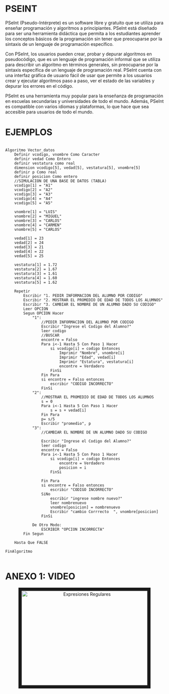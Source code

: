 # PSEINT
<p>
PSeInt (Pseudo-Intérprete) es un software libre y gratuito que se utiliza para enseñar programación y algoritmos a principiantes. PSeInt está diseñado para ser una herramienta didáctica que permita a los estudiantes aprender los conceptos básicos de la programación sin tener que preocuparse por la sintaxis de un lenguaje de programación específico.
</p>

<p>
Con PSeInt, los usuarios pueden crear, probar y depurar algoritmos en pseudocódigo, que es un lenguaje de programación informal que se utiliza para describir un algoritmo en términos generales, sin preocuparse por la sintaxis específica de un lenguaje de programación real. PSeInt cuenta con una interfaz gráfica de usuario fácil de usar que permite a los usuarios crear y ejecutar algoritmos paso a paso, ver el estado de las variables y depurar los errores en el código.
</p>

<p>
PSeInt es una herramienta muy popular para la enseñanza de programación en escuelas secundarias y universidades de todo el mundo. Además, PSeInt es compatible con varios idiomas y plataformas, lo que hace que sea accesible para usuarios de todo el mundo.
</p>

# EJEMPLOS

<pre>
<code>
Algoritmo Vector_datos
	Definir vcodigo, vnombre Como Caracter
	definir vedad Como Entero
	definir vestatura como real
	dimension vcodigo[5], vedad[5], vestatura[5], vnombre[5]
	definir p Como real
	definir posicion Como entero
	//SIMULACION DE UNA BASE DE DATOS (TABLA)
	vcodigo[1] = "A1"
	vcodigo[2] = "A2"
	vcodigo[3] = "A3"
	vcodigo[4] = "A4"
	vcodigo[5] = "A5"
	
	vnombre[1] = "LUIS"
	vnombre[2] = "MIGUEL"
	vnombre[3] = "CARLOS"
	vnombre[4] = "CARMEN"
	vnombre[5] = "CARLOS"
	
	vedad[1] = 23
	vedad[2] = 24
	vedad[3] = 21
	vedad[4] = 22
	vedad[5] = 25
	
	vestatura[1] = 1.72
	vestatura[2] = 1.67
	vestatura[3] = 1.61
	vestatura[4] = 1.60
	vestatura[5] = 1.62
	
	Repetir
		Escribir "1. PEDIR INFORMACION DEL ALUMNO POR CODIGO"
		Escribir "2. MOSTRAR EL PROMEDIO DE EDAD DE TODOS LOS ALUMNOS"
		Escribir "3. CAMBIAR EL NOMBRE DE UN ALUMNO DADO SU CODIGO"
		Leer OPCION
		Segun OPCION Hacer
		    "1":
				//PEDIR INFORMACION DEL ALUMNO POR CODIGO
				Escribir "Ingrese el Codigo del Alumno?"
				leer codigo 
				//BUSCAR
				encontre = Falso
				Para i<-1 Hasta 5 Con Paso 1 Hacer
					si vcodigo[i] = codigo Entonces
						Imprimir "Nombre", vnombre[i]
						Imprimir "Edad", vedad[i]
						Imprimir "Estatura", vestatura[i]
						encontre = Verdadero
					FinSi
				Fin Para
				si encontre = Falso entonces
					escribir "CODIGO INCORRECTO"
				FinSi
			"2":
				//MOSTRAR EL PROMEDIO DE EDAD DE TODOS LOS ALUMNOS
				s = 0
				Para i<-1 Hasta 5 Con Paso 1 Hacer
					s = s + vedad[i]
				Fin Para
				p= s/5
				Escribir "promedio", p
			"3":
				//CAMBIAR EL NOMBRE DE UN ALUMNO DADO SU CODIGO
				
				Escribir "Ingrese el Codigo del Alumno?"
				leer codigo 
				encontre = Falso
				Para i<-1 Hasta 5 Con Paso 1 Hacer
					si vcodigo[i] = codigo Entonces
						encontre = Verdadero
						posicion = i
					FinSi
					
				Fin Para
				si encontre = Falso entonces
					escribir "CODIGO INCORRECTO"
				SiNo
					escribir "ingrese nombre nuevo?"
					leer nombrenuevo
					vnombre[posicion] = nombrenuevo
					Escribir "cambio Corrrecto  ", vnombre[posicion]
				FinSi
				
			De Otro Modo:
				ESCRIBIR "OPCION INCORRECTA"
		Fin Segun
		
	Hasta Que FALSE
	
FinAlgoritmo
</code>
</pre>

# ANEXO 1: VIDEO
<p align="center">
  <a href="https://www.youtube.com/watch?v=d_xDOLVZDcM"_blank">
     <img src="      " alt="Expresiones Regulares" width="400" height="300" border="10" /></a>
  <a href="https://www.youtube.com/watch?v=d_xDOLVZDcM"></a>
</p>

